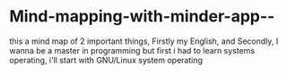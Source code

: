# Mind-mapping-with-minder-app-- 

this a mind map of 2 important things, Firstly my English, and Secondly, I wanna be a master in programming but first i had to learn systems operating, i'll start with GNU/Linux system operating
